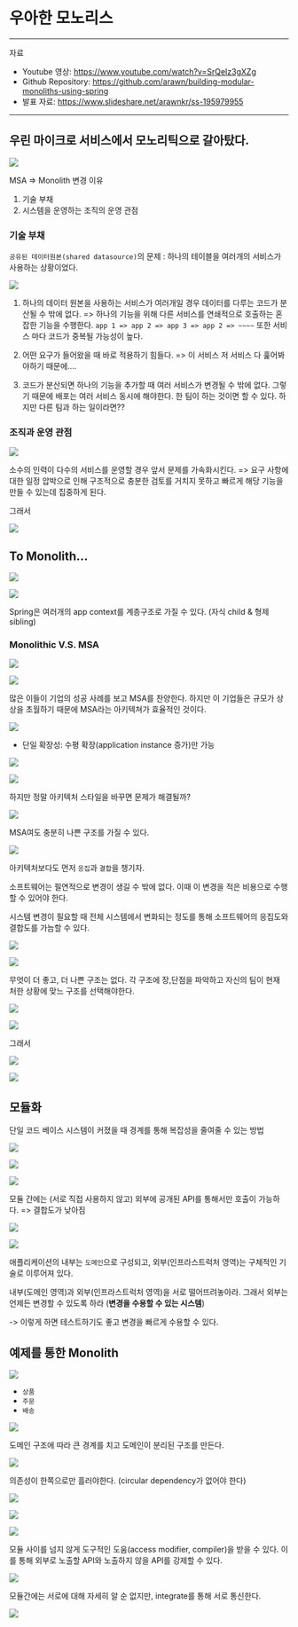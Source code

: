 # 우아한 모노리스

---

자료

- Youtube 영상: https://www.youtube.com/watch?v=SrQeIz3gXZg
- Github Repository: https://github.com/arawn/building-modular-monoliths-using-spring
- 발표 자료: https://www.slideshare.net/arawnkr/ss-195979955

---

## 우린 마이크로 서비스에서 모노리틱으로 갈아탔다.

![](images/modular/20200204-monolith-01.png)

MSA => Monolith 변경 이유
1. 기술 부채
2. 시스템을 운영하는 조직의 운영 관점

### 기술 부채

`공유된 데이터원본(shared datasource)`의 문제
: 하나의 테이블을 여러개의 서비스가 사용하는 상황이었다.

![](images/modular/20200204-monolith-02.png)

1. 하나의 데이터 원본을 사용하는 서비스가 여러개일 경우
데이터를 다루는 코드가 분산될 수 밖에 없다.
=> 하나의 기능을 위해 다른 서비스를 연쇄적으로 호출하는 혼잡한 기능을 수행한다.
`app 1 => app 2 => app 3 => app 2 => ~~~~`
또한 서비스 마다 코드가 중복될 가능성이 높다.

2. 어떤 요구가 들어왔을 때 바로 적용하기 힘들다.
=> 이 서비스 저 서비스 다 훑어봐야하기 때문에....

3. 코드가 분산되면 하나의 기능을 추가할 때 여러 서비스가 변경될 수 밖에 없다.
그렇기 때문에 배포는 여러 서비스 동시에 해야한다.
한 팀이 하는 것이면 할 수 있다. 하지만 다른 팀과 하는 일이라면??

### 조직과 운영 관점

![](images/modular/20200204-monolith-03.png)

소수의 인력이 다수의 서비스를 운영할 경우 앞서 문제를 가속화시킨다.
=> 요구 사항에 대한 일정 압박으로 인해 구조적으로 충분한 검토를 거치지 못하고 빠르게 해당 기능을 만들 수 있는데 집중하게 된다.

그래서

![](images/modular/20200204-monolith-04.png)

## To Monolith...

![](images/modular/20200204-monolith-05.png)

![](images/modular/20200204-monolith-06.png)

Spring은 여러개의 app context를 계층구조로 가질 수 있다.
(자식 child & 형제 sibling)

### Monolithic V.S. MSA

![](images/modular/20200204-monolith-07.png)

![](images/modular/20200204-monolith-08.png)

많은 이들이 기업의 성공 사례를 보고 MSA를 찬양한다.
하지만 이 기업들은 규모가 상상을 초월하기 때문에 MSA라는 아키텍쳐가 효율적인 것이다.

![](images/modular/20200204-monolith-09.png)

- 단일 확장성: 수평 확장(application instance 증가)만 가능

![](images/modular/20200204-monolith-10.png)

![](images/modular/20200204-monolith-11.png)

하지만 정말 아키텍처 스타일을 바꾸면 문제가 해결될까?

![](images/modular/20200204-monolith-12.png)

MSA여도 충분히 나쁜 구조를 가질 수 있다.

![](images/modular/20200204-monolith-13.png)

아키텍처보다도 먼저 `응집`과 `결합`을 챙기자.

소프트웨어는 필연적으로 변경이 생길 수 밖에 없다.
이때 이 변경을 적은 비용으로 수행할 수 있어야 한다.

시스템 변경이 필요할 때 전체 시스템에서 변화되는 정도를 통해 소프트웨어의 응집도와 결합도를 가늠할 수 있다.

![](images/modular/20200204-monolith-14.png)

![](images/modular/20200204-monolith-15.png)

무엇이 더 좋고, 더 나쁜 구조는 없다.
각 구조에 장,단점을 파악하고 자신의 팀이 현재 처한 상황에 맞느 구조를 선택해야한다.

![](images/modular/20200204-monolith-16.png)

![](images/modular/20200204-monolith-17.png)

그래서

![](images/modular/20200204-monolith-18.png)

![](images/modular/20200204-monolith-19.png)

## 모듈화

단일 코드 베이스 시스템이 커졌을 때 경계를 통해 복잡성을 줄여줄 수 있는 방법

![](images/modular/20200204-monolith-20.png)

![](images/modular/20200204-monolith-21.png)

![](images/modular/20200204-monolith-22.png)

모듈 간에는 (서로 직접 사용하지 않고) 외부에 공개된 API를 통해서만 호출이 가능하다.
=> 결합도가 낮아짐

![](images/modular/20200204-monolith-23.png)

![](images/modular/20200204-monolith-24.png)

애플리케이션의 내부는 `도메인`으로 구성되고,
외부(인프라스트럭처 영역)는 구체적인 기술로 이루어져 있다.

내부(도메인 영역)과 외부(인프라스트럭처 영역)을 서로 떨어뜨려놓아라.
그래서 외부는 언제든 변경할 수 있도록 하라 (**변경을 수용할 수 있는 시스템**)

-> 이렇게 하면 테스트하기도 좋고 변경을 빠르게 수용할 수 있다.

## 예제를 통한 Monolith

![](images/modular/20200204-monolith-25.png)

- `상품`
- `주문`
- `배송`

![](images/modular/20200204-monolith-26.png)

도메인 구조에 따라 큰 경계를 치고 도메인이 분리된 구조를 만든다.

![](images/modular/20200204-monolith-27.png)

의존성이 한쪽으로만 흘러야한다.
(circular dependency가 없어야 한다)

![](images/modular/20200204-monolith-28.png)

![](images/modular/20200204-monolith-29.png)

![](images/modular/20200204-monolith-30.png)

모듈 사이를 넘지 않게 도구적인 도움(access modifier, compiler)을 받을 수 있다.
이를 통해 외부로 노출할 API와 노출하지 않을 API를 강제할 수 있다.

![](images/modular/20200204-monolith-31.png)

모듈간에는 서로에 대해 자세히 알 순 없지만, integrate를 통해 서로 통신한다.

![](images/modular/20200204-monolith-32.png)
